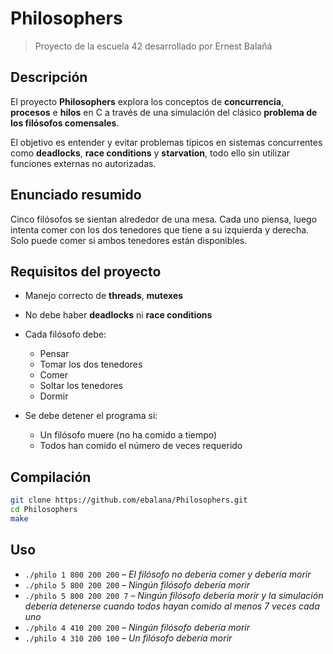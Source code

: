 # Philosophers
> Proyecto de la escuela 42 desarrollado por Ernest Balañá

## Descripción

El proyecto **Philosophers** explora los conceptos de **concurrencia**, **procesos** e **hilos** en C a través de una simulación del clásico **problema de los filósofos comensales**.

El objetivo es entender y evitar problemas típicos en sistemas concurrentes como **deadlocks**, **race conditions** y **starvation**, todo ello sin utilizar funciones externas no autorizadas.

## Enunciado resumido

Cinco filósofos se sientan alrededor de una mesa. Cada uno piensa, luego intenta comer con los dos tenedores que tiene a su izquierda y derecha. Solo puede comer si ambos tenedores están disponibles.

## Requisitos del proyecto

- Manejo correcto de **threads**, **mutexes**
- No debe haber **deadlocks** ni **race conditions**
- Cada filósofo debe:
  - Pensar
  - Tomar los dos tenedores
  - Comer
  - Soltar los tenedores
  - Dormir

- Se debe detener el programa si:
  - Un filósofo muere (no ha comido a tiempo)
  - Todos han comido el número de veces requerido

## Compilación

```bash
git clone https://github.com/ebalana/Philosophers.git
cd Philosophers
make
```

## Uso

- `./philo 1 800 200 200` – *El filósofo no debería comer y debería morir*
- `./philo 5 800 200 200` – *Ningún filósofo debería morir*
- `./philo 5 800 200 200 7` – *Ningún filósofo debería morir y la simulación debería detenerse cuando todos hayan comido al menos 7 veces cada uno*
- `./philo 4 410 200 200` – *Ningún filósofo debería morir*
- `./philo 4 310 200 100` – *Un filósofo debería morir*
